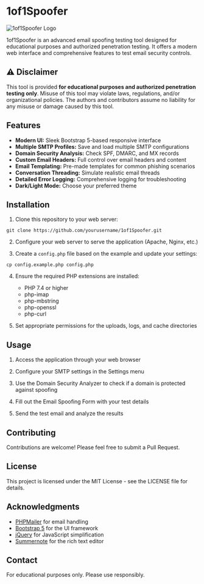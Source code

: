 # 1of1Spoofer

![1of1Spoofer Logo](assets/images/favicon.png)

1of1Spoofer is an advanced email spoofing testing tool designed for educational purposes and authorized penetration testing. It offers a modern web interface and comprehensive features to test email security controls.

## ⚠️ Disclaimer

This tool is provided **for educational purposes and authorized penetration testing only**. Misuse of this tool may violate laws, regulations, and/or organizational policies. The authors and contributors assume no liability for any misuse or damage caused by this tool.

## Features

- **Modern UI:** Sleek Bootstrap 5-based responsive interface
- **Multiple SMTP Profiles:** Save and load multiple SMTP configurations
- **Domain Security Analysis:** Check SPF, DMARC, and MX records
- **Custom Email Headers:** Full control over email headers and content
- **Email Templating:** Pre-made templates for common phishing scenarios
- **Conversation Threading:** Simulate realistic email threads
- **Detailed Error Logging:** Comprehensive logging for troubleshooting
- **Dark/Light Mode:** Choose your preferred theme

## Installation

1. Clone this repository to your web server:

```
git clone https://github.com/yourusername/1of1Spoofer.git
```

2. Configure your web server to serve the application (Apache, Nginx, etc.)

3. Create a `config.php` file based on the example and update your settings:

```
cp config.example.php config.php
```

4. Ensure the required PHP extensions are installed:

   - PHP 7.4 or higher
   - php-imap
   - php-mbstring
   - php-openssl
   - php-curl

5. Set appropriate permissions for the uploads, logs, and cache directories

## Usage

1. Access the application through your web browser

2. Configure your SMTP settings in the Settings menu

3. Use the Domain Security Analyzer to check if a domain is protected against spoofing

4. Fill out the Email Spoofing Form with your test details

5. Send the test email and analyze the results

## Contributing

Contributions are welcome! Please feel free to submit a Pull Request.

## License

This project is licensed under the MIT License - see the LICENSE file for details.

## Acknowledgments

- [PHPMailer](https://github.com/PHPMailer/PHPMailer) for email handling
- [Bootstrap 5](https://getbootstrap.com/) for the UI framework
- [jQuery](https://jquery.com/) for JavaScript simplification
- [Summernote](https://summernote.org/) for the rich text editor

## Contact

For educational purposes only. Please use responsibly.
